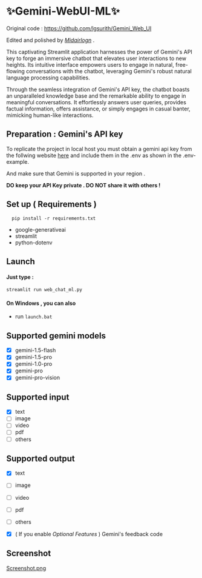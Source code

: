 
# ✨Gemini-WebUI-ML✨

Original code : https://github.com/lgsurith/Gemini_Web_UI  

Edited and polished by [*Midairlogn*](https://github.com/midairlogn) .

This captivating Streamlit application harnesses the power of Gemini's API key to forge an immersive chatbot that elevates user interactions to new heights. Its intuitive interface empowers users to engage in natural, free-flowing conversations with the chatbot, leveraging Gemini's robust natural language processing capabilities.

Through the seamless integration of Gemini's API key, the chatbot boasts an unparalleled knowledge base and the remarkable ability to engage in meaningful conversations. It effortlessly answers user queries, provides factual information, offers assistance, or simply engages in casual banter, mimicking human-like interactions.

## Preparation : Gemini's API key

To replicate the project in local host you must obtain a gemini api key from the follwing website [here](https://ai.google.dev/) and include them in the .env as shown in the .env-example.    
    
And make sure that Gemini is supported in your region .  

**DO keep your API Key private . DO NOT share it with others !**


## Set up ( Requirements ) 

```
  pip install -r requirements.txt
```

* google-generativeai
* streamlit
* python-dotenv

## Launch

#### Just type :  
```
streamlit run web_chat_ml.py
```
#### On Windows , you can also 
* run `launch.bat`


## Supported gemini models
- [x] gemini-1.5-flash
- [x] gemini-1.5-pro
- [x] gemini-1.0-pro
- [x] gemini-pro
- [x] gemini-pro-vision

## Supported input
- [x] text
- [ ] image
- [ ] video
- [ ] pdf 
- [ ] others

## Supported output
- [x] text
- [ ] image
- [ ] video
- [ ] pdf 
- [ ] others
- [x] ( If you enable *Optional Features* ) Gemini's feedback code


## Screenshot
[Screenshot.png]([https://raw.githubusercontent.com/midairlogn/Gemini_WebUI_ML/main/screenshot.png?token=GHSAT0AAAAAACUPGT3JKCOQOFQWQVCVCZ6OZUHSEUA](https://github.com/midairlogn/Gemini_WebUI_ML/blob/main/screenshot.png))

